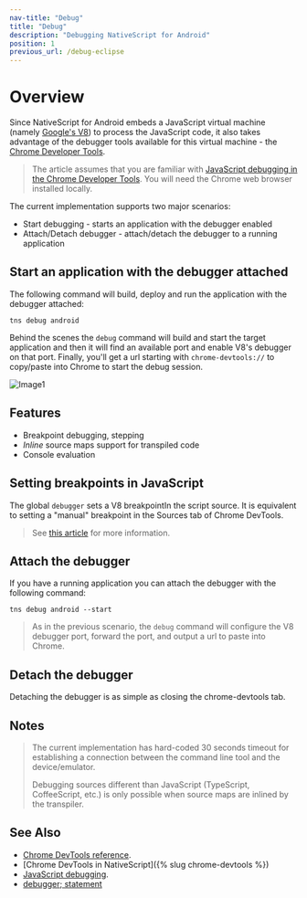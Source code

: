 ```yaml
---
nav-title: "Debug"
title: "Debug"
description: "Debugging NativeScript for Android"
position: 1
previous_url: /debug-eclipse
---
```


# Overview

Since NativeScript for Android embeds a JavaScript virtual machine (namely [Google's V8](https://code.google.com/p/v8/)) to process the JavaScript code, it also takes advantage of the debugger tools available for this virtual machine - the [Chrome Developer Tools](https://developer.chrome.com/devtools/index).

> The article assumes that you are familiar with [JavaScript debugging in the Chrome Developer Tools](https://developer.chrome.com/devtools/docs/javascript-debugging). You will need the Chrome web browser installed locally.

The current implementation supports two major scenarios:

* Start debugging - starts an application with the debugger enabled
* Attach/Detach debugger - attach/detach the debugger to a running application

## Start an application with the debugger attached

The following command will build, deploy and run the application with the debugger attached:

``` Shell
tns debug android
```

Behind the scenes the `debug` command will build and start the target application and then it will find an available port and enable V8's debugger on that port. Finally, you'll get a url starting with `chrome-devtools://` to copy/paste into Chrome to start the debug session.

![Image1](./debug-cli-screenshot.png)

## Features

* Breakpoint debugging, stepping
* *Inline* source maps support for transpiled code
* Console evaluation

## Setting breakpoints in JavaScript

The global `debugger` sets a V8 breakpointIn the script source. It is equivalent to setting a "manual" breakpoint in the Sources tab of Chrome DevTools.

> See [this article](https://developer.mozilla.org/en/docs/Web/JavaScript/Reference/Statements/debugger) for more information.

## Attach the debugger

If you have a running application you can attach the debugger with the following command:

``` Shell
tns debug android --start
```

> As in the previous scenario, the `debug` command will configure the V8 debugger port, forward the port, and output a url to paste into Chrome.

## Detach the debugger

Detaching the debugger is as simple as closing the chrome-devtools tab.

## Notes

> The current implementation has hard-coded 30 seconds timeout for establishing a connection between the command line tool and the device/emulator.
>
> Debugging sources different than JavaScript (TypeScript, CoffeeScript, etc.) is only possible when source maps are inlined by the transpiler.

## See Also

* [Chrome DevTools reference](https://developer.chrome.com/devtools/index).
* [Chrome DevTools in NativeScript]({% slug chrome-devtools %})
* [JavaScript debugging](https://developer.chrome.com/devtools/docs/javascript-debugging).
* [debugger; statement](https://developer.mozilla.org/en/docs/Web/JavaScript/Reference/Statements/debugger)
